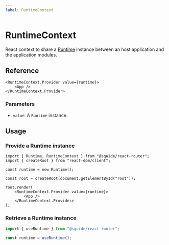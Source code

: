 ```yaml
---
label: RuntimeContext
---
```


# RuntimeContext

React context to share a [Runtime](/api/runtime.md) instance between an host application and the application modules.

## Reference

```tsx
<RuntimeContext.Provider value={runtime}>
    <App />
</RuntimeContext.Provider>
```

### Parameters

- `value`: A `Runtime` instance.

## Usage

### Provide a Runtime instance

```tsx !#9-11
import { Runtime, RuntimeContext } from "@squide/react-router";
import { createRoot } from "react-dom/client";

const runtime = new Runtime();

const root = createRoot(document.getElementById("root"));

root.render(
    <RuntimeContext.Provider value={runtime}>
        <App />
    </RuntimeContext.Provider>
);
```

### Retrieve a Runtime instance

```ts
import { useRuntime } from "@squide/react-router";

const runtime = useRuntime();
```



